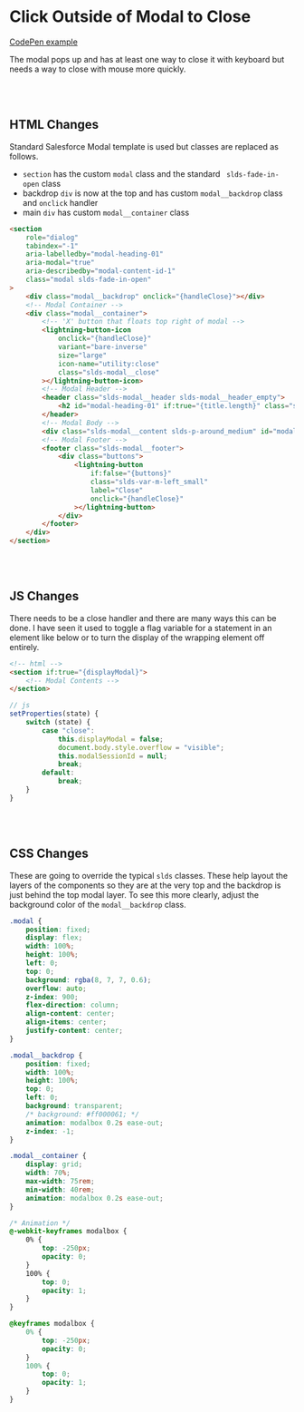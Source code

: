 # Click Outside of Modal to Close

[CodePen example](https://codepen.io/tobiasdev/pen/XjXgZr)

The modal pops up and has at least one way to close it with keyboard but needs a way to close with mouse more quickly.

<br><br>

## HTML Changes

Standard Salesforce Modal template is used but classes are replaced as follows.

-   `section` has the custom `modal` class and the standard ` slds-fade-in-open` class
-   backdrop `div` is now at the top and has custom `modal__backdrop` class and `onclick` handler
-   main `div` has custom `modal__container` class

```html
<section
	role="dialog"
	tabindex="-1"
	aria-labelledby="modal-heading-01"
	aria-modal="true"
	aria-describedby="modal-content-id-1"
	class="modal slds-fade-in-open"
>
	<div class="modal__backdrop" onclick="{handleClose}"></div>
	<!-- Modal Container -->
	<div class="modal__container">
		<!-- 'X' button that floats top right of modal -->
		<lightning-button-icon
			onclick="{handleClose}"
			variant="bare-inverse"
			size="large"
			icon-name="utility:close"
			class="slds-modal__close"
		></lightning-button-icon>
		<!-- Modal Header -->
		<header class="slds-modal__header slds-modal__header_empty">
			<h2 id="modal-heading-01" if:true="{title.length}" class="slds-modal__title slds-hyphenate">{title}</h2>
		</header>
		<!-- Modal Body -->
		<div class="slds-modal__content slds-p-around_medium" id="modal-content-id-1"></div>
		<!-- Modal Footer -->
		<footer class="slds-modal__footer">
			<div class="buttons">
				<lightning-button
					if:false="{buttons}"
					class="slds-var-m-left_small"
					label="Close"
					onclick="{handleClose}"
				></lightning-button>
			</div>
		</footer>
	</div>
</section>
```

<br><br>

## JS Changes

There needs to be a close handler and there are many ways this can be done. I have seen it used to toggle a flag variable for a statement in an element like below or to turn the display of the wrapping element off entirely.

```html
<!-- html -->
<section if:true="{displayModal}">
	<!-- Modal Contents -->
</section>
```

```js
// js
setProperties(state) {
	switch (state) {
		case "close":
			this.displayModal = false;
			document.body.style.overflow = "visible";
			this.modalSessionId = null;
			break;
		default:
			break;
	}
}
```

<br><br>

## CSS Changes

These are going to override the typical `slds` classes. These help layout the layers of the components so they are at the very top and the backdrop is just behind the top modal layer. To see this more clearly, adjust the background color of the `modal__backdrop` class.

```css
.modal {
	position: fixed;
	display: flex;
	width: 100%;
	height: 100%;
	left: 0;
	top: 0;
	background: rgba(8, 7, 7, 0.6);
	overflow: auto;
	z-index: 900;
	flex-direction: column;
	align-content: center;
	align-items: center;
	justify-content: center;
}

.modal__backdrop {
	position: fixed;
	width: 100%;
	height: 100%;
	top: 0;
	left: 0;
	background: transparent;
	/* background: #ff000061; */
	animation: modalbox 0.2s ease-out;
	z-index: -1;
}

.modal__container {
	display: grid;
	width: 70%;
	max-width: 75rem;
	min-width: 40rem;
	animation: modalbox 0.2s ease-out;
}

/* Animation */
@-webkit-keyframes modalbox {
	0% {
		top: -250px;
		opacity: 0;
	}
	100% {
		top: 0;
		opacity: 1;
	}
}

@keyframes modalbox {
	0% {
		top: -250px;
		opacity: 0;
	}
	100% {
		top: 0;
		opacity: 1;
	}
}
```
